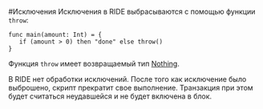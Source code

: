 #Исключения
Исключения в RIDE выбрасываются с помощью функции `throw`:
```
func main(amount: Int) = {
   if (amount > 0) then "done" else throw()
}
```
Функция `throw` имеет возвращаемый тип [Nothing](/ride/data-types.md).

В RIDE нет обработки исключений. После того как исключение было выброшено, скрипт прекратит свое выполнение. Транзакция при этом будет считаться неудавшейся и не будет включена в блок.